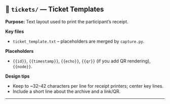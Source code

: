 ## 📂 `tickets/` — Ticket Templates

**Purpose:** Text layout used to print the participant’s receipt.

**Key files**

* `ticket_template.txt` – placeholders are merged by `capture.py`.

**Placeholders**

* `{{id}}`, `{{timestamp}}`, `{{echo}}`, `{{qr}}` (if you add QR rendering), `{{node}}`.

**Design tips**

* Keep to \~32–42 characters per line for receipt printers; center key lines.
* Include a short line about the archive and a link/QR.

---

